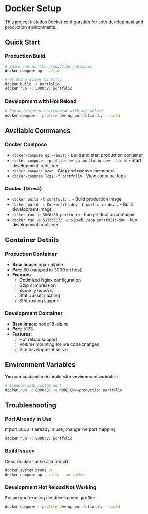# Docker Setup

This project includes Docker configuration for both development and production environments.

## Quick Start

### Production Build
```bash
# Build and run the production container
docker-compose up --build

# Or using docker directly
docker build -t portfolio .
docker run -p 3000:80 portfolio
```

### Development with Hot Reload
```bash
# Run development environment with hot reload
docker-compose --profile dev up portfolio-dev --build
```

## Available Commands

### Docker Compose
- `docker-compose up --build` - Build and start production container
- `docker-compose --profile dev up portfolio-dev --build` - Start development container
- `docker-compose down` - Stop and remove containers
- `docker-compose logs -f portfolio` - View container logs

### Docker (Direct)
- `docker build -t portfolio .` - Build production image
- `docker build -f Dockerfile.dev -t portfolio-dev .` - Build development image
- `docker run -p 3000:80 portfolio` - Run production container
- `docker run -p 5173:5173 -v $(pwd):/app portfolio-dev` - Run development container

## Container Details

### Production Container
- **Base Image**: nginx:alpine
- **Port**: 80 (mapped to 3000 on host)
- **Features**: 
  - Optimized Nginx configuration
  - Gzip compression
  - Security headers
  - Static asset caching
  - SPA routing support

### Development Container
- **Base Image**: node:18-alpine
- **Port**: 5173
- **Features**:
  - Hot reload support
  - Volume mounting for live code changes
  - Vite development server

## Environment Variables

You can customize the build with environment variables:

```bash
# Example with custom port
docker run -p 8080:80 -e NODE_ENV=production portfolio
```

## Troubleshooting

### Port Already in Use
If port 3000 is already in use, change the port mapping:
```bash
docker run -p 8080:80 portfolio
```

### Build Issues
Clear Docker cache and rebuild:
```bash
docker system prune -a
docker-compose up --build --no-cache
```

### Development Hot Reload Not Working
Ensure you're using the development profile:
```bash
docker-compose --profile dev up portfolio-dev --build
```
